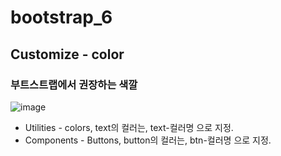 # bootstrap_6
## Customize - color
### 부트스트랩에서 권장하는 색깔


![image](https://user-images.githubusercontent.com/37132897/158338484-5ebbcb95-2799-4118-b749-c617845836eb.png)


- Utilities - colors, text의 컬러는, text-컬러명 으로 지정.
- Components - Buttons, button의 컬러는, btn-컬러명 으로 지정.
